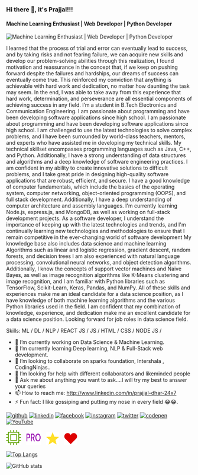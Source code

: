 ### Hi there 👋, it's Prajjal!!!
#### Machine Learning Enthusiast | Web Developer | Python Developer
![Machine Learning Enthusiast | Web Developer | Python Developer](https://media.licdn.com/dms/image/D4E16AQFoH8wBZmMIOA/profile-displaybackgroundimage-shrink_350_1400/0/1671638778314?e=1682553600&v=beta&t=vYS_u-wYAWClASmWdDmMpXqJ3KIjtKi6uiGMaDHKL7E)

I learned that the process of trial and error can eventually lead to success, and by taking risks and not fearing failure, we can acquire new skills and develop our problem-solving abilities through this realization, I found motivation and reassurance in the concept that, if we keep on pushing forward despite the failures and hardships, our dreams of success can eventually come true. This reinforced my conviction that anything is achievable with hard work and dedication, no matter how daunting the task may seem. In the end, I was able to take away from this experience that hard work, determination, and perseverance are all essential components of achieving success in any field.
I’m a student in B.Tech Electronics and Communication Engineering. I am passionate about programming and have been developing software applications since high school. I am passionate about programming and have been developing software applications since high school. I am challenged to use the latest technologies to solve complex problems, and I have been surrounded by world-class teachers, mentors, and experts who have assisted me in developing my technical skills. My technical skillset encompasses programming languages such as Java, C++, and Python. Additionally, I have a strong understanding of data structures and algorithms and a deep knowledge of software engineering practices. I am confident in my ability to create innovative solutions to difficult problems, and I take great pride in designing high-quality software applications that are robust, efficient, and secure. I have a good knowledge of computer fundamentals, which include the basics of the operating system, computer networking, object-oriented programming (OOPS), and full stack development. Additionally, I have a deep understanding of computer architecture and assembly languages. I'm currently learning Node.js, express.js, and MongoDB, as well as working on full-stack development projects. As a software developer, I understand the importance of keeping up with the latest technologies and trends, and I'm continually learning new technologies and methodologies to ensure that I remain competitive in the ever-changing world of software development My knowledge base also includes data science and machine learning Algorithms such as linear and logistic regression, gradient descent, random forests, and decision trees I am also experienced with natural language processing, convolutional neural networks, and object detection algorithms. Additionally, I know the concepts of support vector machines and Naive Bayes, as well as image recognition algorithms like K-Means clustering and image recognition, and I am familiar with Python libraries such as TensorFlow, Scikit-Learn, Keras, Pandas, and NumPy. All of these skills and experiences make me an ideal candidate for a data science position, as I have knowledge of both machine learning algorithms and the various Python libraries used in the field. I am confident that my combination of knowledge, experience, and dedication make me an excellent candidate for a data science position. Looking forward for job roles in data science field.

Skills: ML / DL / NLP / REACT JS / JS / HTML / CSS / NODE JS / 

- 🔭 I’m currently working on Data Science & Machine Learning. 
- 🌱 I’m currently learning Deep learning, NLP & Full-Stack web development. 
- 👯 I’m looking to collaborate on sparks foundation, Intershala , CodingNinjas.. 
- 🤔 I’m looking for help with different collaborators and likeminded people 
- 💬 Ask me about anything you want to ask....I will try my best to answer your queries 
- 📫 How to reach me: http://www.linkedin.com/in/prajjal-dhar-24x7 
- ⚡ Fun fact: I like gossiping and putting my nose in every field 😂😂. 


[<img src='https://cdn.jsdelivr.net/npm/simple-icons@3.0.1/icons/github.svg' alt='github' height='40'>](https://github.com/https://github.com/prajjaldhar)  [<img src='https://cdn.jsdelivr.net/npm/simple-icons@3.0.1/icons/linkedin.svg' alt='linkedin' height='40'>](https://www.linkedin.com/in/https://www.linkedin.com/in/prajjal-dhar-24x7//)  [<img src='https://cdn.jsdelivr.net/npm/simple-icons@3.0.1/icons/facebook.svg' alt='facebook' height='40'>](https://www.facebook.com/https://www.facebook.com/prajjal.dhar.7)  [<img src='https://cdn.jsdelivr.net/npm/simple-icons@3.0.1/icons/instagram.svg' alt='instagram' height='40'>](https://www.instagram.com/https://www.instagram.com/prjrocks//)  [<img src='https://cdn.jsdelivr.net/npm/simple-icons@3.0.1/icons/twitter.svg' alt='twitter' height='40'>](https://twitter.com/https://twitter.com/PrajjalDhar)  [<img src='https://cdn.jsdelivr.net/npm/simple-icons@3.0.1/icons/codepen.svg' alt='codepen' height='40'>](https://codepen.io/https://codepen.io/Prjrocks)  [<img src='https://cdn.jsdelivr.net/npm/simple-icons@3.0.1/icons/youtube.svg' alt='YouTube' height='40'>](https://www.youtube.com/channel/https://www.youtube.com/channel/UCHIlcUtv0qtENLSFV6DNzAQ)  

<a href='https://docs.github.com/en/developers'><img src='https://raw.githubusercontent.com/acervenky/animated-github-badges/master/assets/devbadge.gif' width='40' height='40'></a> <a href='https://github.com/pricing'><img src='https://raw.githubusercontent.com/acervenky/animated-github-badges/master/assets/pro.gif' width='40' height='40'></a> <a href='https://stars.github.com/'><img src='https://raw.githubusercontent.com/acervenky/animated-github-badges/master/assets/starbadge.gif' width='35' height='35'></a> <a href='https://docs.github.com/en/github/supporting-the-open-source-community-with-github-sponsors'><img src='https://raw.githubusercontent.com/acervenky/animated-github-badges/master/assets/sponsorbadge.gif' width='35' height='35'></a> 


[![Top Langs](https://github-readme-stats.vercel.app/api/top-langs/?username=prajjaldhar&theme=radical)](https://github.com/prajjaldhar/github-readme-stats)

![GitHub stats](https://github-readme-stats.vercel.app/api?username=prajjaldhar&show_icons=true&theme=radical)  


